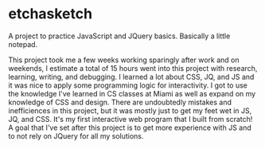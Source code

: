 # etchasketch
A project to practice JavaScript and JQuery basics.
Basically a little notepad.

This project took me a few weeks working sparingly after work and on weekends, I estimate a total of 15 hours went into this project with research, learning, writing, and debugging. I learned a lot about CSS, JQ, and JS and it was nice to apply some programming logic for interactivity. I got to use the knowledge I've learned in CS classes at Miami as well as expand on my knowledge of CSS and design. There are undoubtedly mistakes and inefficiences in this project, but it was mostly just to get my feet wet in JS, JQ, and CSS. It's my first interactive web program that I built from scratch! A goal that I've set after this project is to get more experience with JS and to not rely on JQuery for all my solutions.